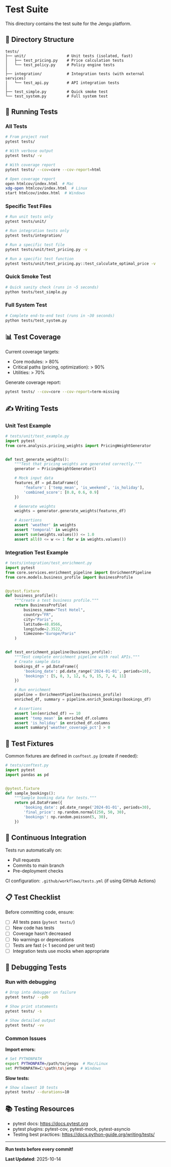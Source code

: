 # Test Suite

This directory contains the test suite for the Jengu platform.

## 📂 Directory Structure

```
tests/
├── unit/                  # Unit tests (isolated, fast)
│   ├── test_pricing.py    # Price calculation tests
│   └── test_policy.py     # Policy engine tests
│
├── integration/           # Integration tests (with external services)
│   └── test_api.py        # API integration tests
│
├── test_simple.py         # Quick smoke test
└── test_system.py         # Full system test
```

## 🚀 Running Tests

### All Tests

```bash
# From project root
pytest tests/

# With verbose output
pytest tests/ -v

# With coverage report
pytest tests/ --cov=core --cov-report=html

# Open coverage report
open htmlcov/index.html  # Mac
xdg-open htmlcov/index.html  # Linux
start htmlcov/index.html  # Windows
```

### Specific Test Files

```bash
# Run unit tests only
pytest tests/unit/

# Run integration tests only
pytest tests/integration/

# Run a specific test file
pytest tests/unit/test_pricing.py -v

# Run a specific test function
pytest tests/unit/test_pricing.py::test_calculate_optimal_price -v
```

### Quick Smoke Test

```bash
# Quick sanity check (runs in ~5 seconds)
python tests/test_simple.py
```

### Full System Test

```bash
# Complete end-to-end test (runs in ~30 seconds)
python tests/test_system.py
```

## 📊 Test Coverage

Current coverage targets:
- Core modules: > 80%
- Critical paths (pricing, optimization): > 90%
- Utilities: > 70%

Generate coverage report:
```bash
pytest tests/ --cov=core --cov-report=term-missing
```

## ✍️ Writing Tests

### Unit Test Example

```python
# tests/unit/test_example.py
import pytest
from core.analysis.pricing_weights import PricingWeightGenerator


def test_generate_weights():
    """Test that pricing weights are generated correctly."""
    generator = PricingWeightGenerator()

    # Mock input data
    features_df = pd.DataFrame({
        'feature': ['temp_mean', 'is_weekend', 'is_holiday'],
        'combined_score': [0.8, 0.6, 0.9]
    })

    # Generate weights
    weights = generator.generate_weights(features_df)

    # Assertions
    assert 'weather' in weights
    assert 'temporal' in weights
    assert sum(weights.values()) <= 1.0
    assert all(0 <= w <= 1 for w in weights.values())
```

### Integration Test Example

```python
# tests/integration/test_enrichment.py
import pytest
from core.services.enrichment_pipeline import EnrichmentPipeline
from core.models.business_profile import BusinessProfile


@pytest.fixture
def business_profile():
    """Create a test business profile."""
    return BusinessProfile(
        business_name="Test Hotel",
        country="FR",
        city="Paris",
        latitude=48.8566,
        longitude=2.3522,
        timezone="Europe/Paris"
    )


def test_enrichment_pipeline(business_profile):
    """Test complete enrichment pipeline with real APIs."""
    # Create sample data
    bookings_df = pd.DataFrame({
        'booking_date': pd.date_range('2024-01-01', periods=10),
        'bookings': [5, 8, 3, 12, 6, 9, 15, 7, 4, 11]
    })

    # Run enrichment
    pipeline = EnrichmentPipeline(business_profile)
    enriched_df, summary = pipeline.enrich_bookings(bookings_df)

    # Assertions
    assert len(enriched_df) == 10
    assert 'temp_mean' in enriched_df.columns
    assert 'is_holiday' in enriched_df.columns
    assert summary['weather_coverage_pct'] > 0
```

## 🧪 Test Fixtures

Common fixtures are defined in `conftest.py` (create if needed):

```python
# tests/conftest.py
import pytest
import pandas as pd


@pytest.fixture
def sample_bookings():
    """Sample booking data for tests."""
    return pd.DataFrame({
        'booking_date': pd.date_range('2024-01-01', periods=30),
        'final_price': np.random.normal(250, 50, 30),
        'bookings': np.random.poisson(5, 30),
    })
```

## 🏃 Continuous Integration

Tests run automatically on:
- Pull requests
- Commits to main branch
- Pre-deployment checks

CI configuration: `.github/workflows/tests.yml` (if using GitHub Actions)

## 📋 Test Checklist

Before committing code, ensure:

- [ ] All tests pass (`pytest tests/`)
- [ ] New code has tests
- [ ] Coverage hasn't decreased
- [ ] No warnings or deprecations
- [ ] Tests are fast (< 1 second per unit test)
- [ ] Integration tests use mocks when appropriate

## 🐛 Debugging Tests

### Run with debugging

```bash
# Drop into debugger on failure
pytest tests/ --pdb

# Show print statements
pytest tests/ -s

# Show detailed output
pytest tests/ -vv
```

### Common Issues

**Import errors:**
```bash
# Set PYTHONPATH
export PYTHONPATH=/path/to/jengu  # Mac/Linux
set PYTHONPATH=C:\path\to\jengu  # Windows
```

**Slow tests:**
```bash
# Show slowest 10 tests
pytest tests/ --durations=10
```

## 📚 Testing Resources

- pytest docs: https://docs.pytest.org
- pytest plugins: pytest-cov, pytest-mock, pytest-asyncio
- Testing best practices: https://docs.python-guide.org/writing/tests/

---

**Run tests before every commit!**

**Last Updated**: 2025-10-14
